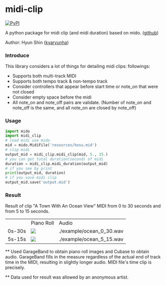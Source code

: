# midi-clip
[![PyPI](https://img.shields.io/pypi/v/midi-clip.svg)](https://pypi.python.org/pypi/midi-clip)

A python package for midi clip (and midi duration) based on mido. ([github](https://github.com/kyaryunha/midi-clip))

Author: Hyun Shin ([kyaryunha](https://github.com/kyaryunha))

### Introduce

This library considers a lot of things for detailing midi clips: followings:

- Supports both multi-track MIDI
- Supports both tempo track & non-tempo track
- Consider controllers that appear before start time or note_on that were not closed
- Consider empty space before the midi
- All note_on and note_off pairs are validate. (Number of note_on and note_off is the same, and all note_on are closed by note_off)

### Usage

```python
import mido
import midi_clip
# load midi use mido
mid = mido.MidiFile('resources/hosu.mid')
# clip midi
output_mid = midi_clip.midi_clip(mid, 5., 15.)
# you can get total duration(second) of midi
duration = midi_clip.midi_duration(output_mid)
# if you see by print
print(output_mid, duration)
# if you save midi clip
output_mid.save('output.mid')
```

### Result

Result of clip "A Town With An Ocean View" MIDI from 0 to 30 seconds and from 5 to 15 seconds.

<table>
<tr>
<td></td>
<td>Piano Roll</td>
<td>Audio</td>
</tr>
<tr>
<td>0s-30s</td>
<td><img src="./example/ocean_0_30.png"/></td>
<td>./example/ocean_0_30.wav</td>
</tr>
<tr>
<td>5s-15s</td>
<td><img src="./example/ocean_5_15.png"/></td>
<td>./example/ocean_5_15.wav</td>
</tr>
</table>

** Used GarageBand to obtain piano roll images and Cubase to obtain audio.
GarageBand fills in the measure regardless of the actual end of track time in the MIDI, resulting in slightly longer audio. MIDI file's time clip is precisely.

** Data used for result was allowed by an anonymous artist.